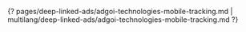 {? pages/deep-linked-ads/adgoi-technologies-mobile-tracking.md | multilang/deep-linked-ads/adgoi-technologies-mobile-tracking.md ?}
